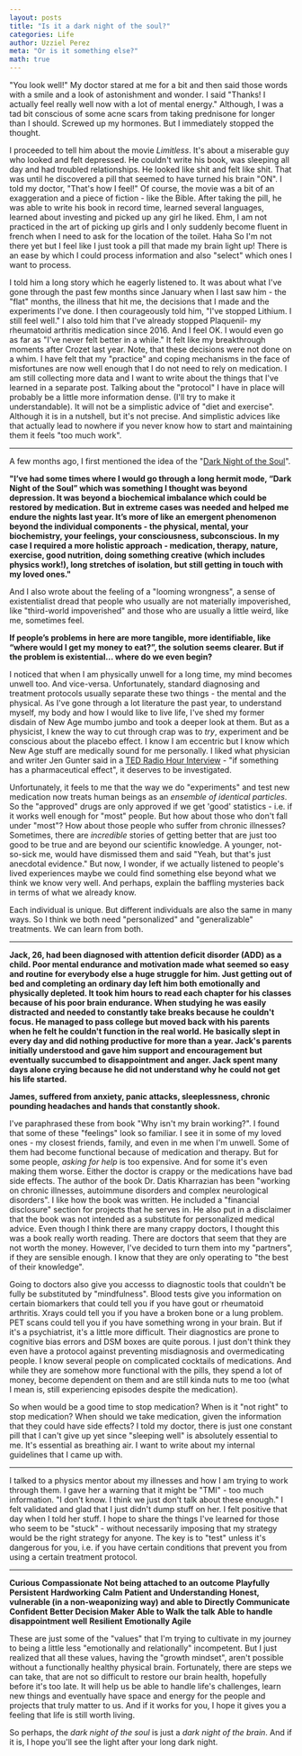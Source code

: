 ```yaml
---
layout: posts
title: "Is it a dark night of the soul?"
categories: Life
author: Uzziel Perez
meta: "Or is it something else?"
math: true
---
```


"You look well!" My doctor stared at me for a bit and then said those words with a smile and a look of astonishment and wonder. I said "Thanks! I actually feel really well now with a lot of mental energy." Although, I was a tad bit conscious of some acne scars from taking prednisone for longer than I should. Screwed up my hormones. But I immediately stopped the thought.

I proceeded to tell him about the movie *Limitless*. It's about a miserable guy who looked and felt depressed. He couldn't write his book, was sleeping all day and had troubled relationships. He looked like shit and felt like shit. That was until he discovered a pill that seemed to have turned his brain "ON". I told my doctor, "That's how I feel!" Of course, the movie was a bit of an exaggeration and a piece of fiction - like the Bible. After taking the pill, he was able to write his book in record time, learned several languages, learned about investing and picked up any girl he liked. Ehm, I am not practiced in the art of picking up girls and I only suddenly become fluent in french when I need to ask for the location of the toilet. Haha So I'm not there yet but I feel like I just took a pill that made my brain light up! There is an ease by which I could process information and also "select" which ones I want to process.

I told him a long story which he eagerly listened to. It was about what I've gone through the past few months since January when I last saw him - the "flat" months, the illness that hit me, the decisions that I made and the experiments I've done. I then courageously told him, "I've stopped Lithium. I still feel well." I also told him that I've already stopped Plaquenil- my rheumatoid arthritis medication since 2016. And I feel OK. I would even go as far as "I've never felt better in a while." It felt like my breakthrough moments after Crozet last year. Note, that these decisions were not done on a whim. I have felt that my "practice" and coping mechanisms in the face of misfortunes are now well enough that I do not need to rely on medication. I am still collecting more data and I want to write about the things that I've learned in a separate post. Talking about the "protocol" I have in place will probably be a little more information dense. (I'll try to make it understandable). It will not be a simplistic advice of "diet and exercise". Although it is in a nutshell, but it's not precise. And simplistic advices like that actually lead to nowhere if you never know how to start and maintaining them it feels "too much work".

-------------------------
A few months ago, I first mentioned the idea of the "[Dark Night of the Soul](https://uzzielperez.github.io/life/2021/02/12/WhatIWriteFor.html)".

**"I’ve had some times where I would go through a long hermit mode, “Dark Night of the Soul” which was something I thought was beyond depression. It was beyond a biochemical imbalance which could be restored by medication. But in extreme cases was needed and helped me endure the nights last year. It’s more of like an emergent phenomenon beyond the individual components - the physical, mental, your biochemistry, your feelings, your consciousness, subconscious. In my case I required a more holistic approach - medication, therapy, nature, exercise, good nutrition, doing something creative (which includes physics work!), long stretches of isolation, but still getting in touch with my loved ones."**

And I also wrote about the feeling of a "looming wrongness", a sense of existentialist dread that people who usually are not materially impoverished, like "third-world impoverished" and those who are usually a little weird, like me, sometimes feel.

**If people’s problems in here are more tangible, more identifiable, like “where would I get my money to eat?”, the solution seems clearer. But if the problem is existential… where do we even begin?**

I noticed that when I am physically unwell for a long time, my mind becomes unwell too. And vice-versa. Unfortunately, standard diagnosing and treatment protocols usually separate these two things - the mental and the physical. As I've gone through a lot literature the past year, to understand myself, my body and how I would like to live life, I've shed my former disdain of New Age mumbo jumbo and took a deeper look at them. But as a physicist, I knew the way to cut through crap was to *try*, experiment and be conscious about the placebo effect. I know I am eccentric but I know which New Age stuff are medically sound for me personally. I liked what physician and writer Jen Gunter said in a [TED Radio Hour Interview](https://www.npr.org/programs/ted-radio-hour/1000900071/jen-gunter-body-talk?t=1629918805504) - "if something has a pharmaceutical effect", it deserves to be investigated.

Unfortunately, it feels to me that the way we do "experiments" and test new medication now treats human beings as an *ensemble of identical particles*. So the "approved" drugs are only approved if we get 'good' statistics - i.e. if it works well enough for "most" people. But how about those who don't fall under "most"? How about those people who suffer from chronic illnesses? Sometimes, there are *incredible* stories of getting better that are just too good to be true and are beyond our scientific knowledge. A younger, not-so-sick me, would have dismissed them and said "Yeah, but that's just anecdotal evidence." But now, I wonder, if we actually listened to people's lived experiences maybe we could find something else beyond what we think we know very well.
And perhaps, explain the baffling mysteries back in terms of what we already know.

Each individual is unique. But different individuals are also the same in many ways. So I think we both need "personalized" and "generalizable" treatments. We can learn from both.

------------------

**Jack, 26, had been diagnosed with attention deficit disorder (ADD) as a child. Poor mental endurance and motivation made what seemed so easy and routine for everybody else a huge struggle for him. Just getting out of bed and completing an ordinary day left him both emotionally and physically depleted. It took him hours to read each chapter for his classes because of his poor brain endurance. When studying he was easily distracted and needed to constantly take breaks because he couldn't focus. He managed to pass college but moved back with his parents when he felt he couldn't function in the real world. He basically slept in every day and did nothing productive for more than a year. Jack's parents initially understood and gave him support and encouragement but eventually succumbed to disappointment and anger. Jack spent many days alone crying because he did not understand why he could not get his life started.**

**James, suffered from anxiety, panic attacks, sleeplessness, chronic pounding headaches and hands that constantly shook.**

I've paraphrased these from book "Why isn't my brain working?". I found that some of these "feelings" look so familiar. I see it in some of my loved ones - my closest friends, family, and even in me when I'm unwell. Some of them had become functional because of medication and therapy. But for some people, *asking for help* is too expensive. And for some it's even making them worse. Either the doctor is crappy or the medications have bad side effects. The author of the book Dr. Datis Kharrazian has been "working on chronic illnesses, autoimmune disorders and complex neurological disorders". I like how the book was written. He included a "financial disclosure" section for projects that he serves in. He also put in a disclaimer that the book was not intended as a substitute for personalized medical advice. Even though I think there are many crappy doctors, I thought this was a book really worth reading. There are doctors that seem that they are not worth the money. However, I've decided to turn them into my "partners", if they are sensible enough. I know that they are only operating to "the best of their knowledge".

Going to doctors also give you accesss to diagnostic tools that couldn't be fully be substituted by "mindfulness". Blood tests give you information on certain biomarkers that could tell you if you have gout or rheumatoid arthritis. Xrays could tell you if you have a broken bone or a lung problem. PET scans could tell you if you have something wrong in your brain. But if it's a psychiatrist, it's a little more difficult. Their diagnostics are prone to cognitive bias errors and DSM boxes are quite porous. I just don't think they even have a protocol against preventing misdiagnosis and overmedicating people. I know several people on complicated cocktails of medications. And while they are somehow more functional with the pills, they spend a lot of money, become dependent on them and are still kinda nuts to me too (what I mean is, still experiencing episodes despite the medication).

So when would be a good time to stop medication? When is it "not right" to stop medication? When should we take medication, given the information that they could have side effects?
I told my doctor, there is just one constant pill that I can't give up yet since "sleeping well" is absolutely essential to me. It's essential as breathing air. I want to write about my internal guidelines that I came up with.

---------------------
I talked to a physics mentor about my illnesses and how I am trying to work through them. I gave her a warning that it might be "TMI" - too much information. "I don't know. I think we just don't talk about these enough." I felt validated and glad that I just didn't dump stuff on her. I felt positive that day when I told her stuff. I hope to share the things I've learned for those who seem to be "stuck" - without necessarily imposing that my strategy would be the right strategy for anyone. The key is to "test" unless it's dangerous for you, i.e. if you have certain conditions that prevent you from using a certain treatment protocol.

---------------------

**Curious**
**Compassionate**
**Not being attached to an outcome**
**Playfully Persistent**
**Hardworking**
**Calm**
**Patient and Understanding**
**Honest, vulnerable (in a non-weaponizing way) and able to Directly Communicate**
**Confident**
**Better Decision Maker**
**Able to Walk the talk**
**Able to handle disappointment well**
**Resilient**
**Emotionally Agile**

These are just some of the "values" that I'm trying to cultivate in my journey to being a little less "emotionally and relationally" incompetent. But I just realized that all these values, having the "growth mindset", aren't possible without a functionally healthy physical brain. Fortunately, there are steps we can take, that are not so difficult to restore our brain health, hopefully before it's too late. It will help us be able to handle life's challenges, learn new things and eventually have space and energy for the people and projects that truly matter to us. And if it works for you, I hope it gives you a feeling that life is still worth living.

So perhaps, the *dark night of the soul* is just a *dark night of the brain*. And if it is, I hope you'll see the light after your long dark night.
